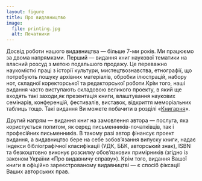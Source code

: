 ```yaml
---
layout: figure
title: Про видавництво
image:
  file: printing.jpg
  alt: Печатники
---
```


Досвід роботи нашого видавництва — більше 7-ми років. Ми працюємо за двома напрямками.
Перший — видання книг наукової тематики на власний розсуд з метою подальшого продажу. Це переважно наукомісткі праці
з історії культури, мистецтвознавства, етнографії, що потребують пошуку архівних матеріалів, обробки ілюстрацій, набору нот, складної коректорської та редакторської роботи.Крім того, наші видання часто виступають складовою великого проекту, в який ще входять такі заходи,як презентація книги, влаштування наукових семінарів, конференцій, фестивалів, виставок, відкриття меморіальних таблиць тощо. Такі видання Ви можете побачити в розділі «[Книгарня](/books)».

Другий напрям — видання книг на замовлення автора — послуга, яка користується попитом, як серед письменників-початківців, так і професійних письменників. В такому разі автор фінансує проект видання, а видавництво бере на себе зобов’язання випуску книги, надає індекси бібліографічної класифікації (УДК, ББК, авторський знак), ISBN та безкоштовно виконує розсилку обов’язкових примірників (згідно із законом України «Про видавничу справу»). Крім того, видання Вашої книги в офіційно зареєстрованому видавництві — є спосіб фіксації Ваших авторських прав.
